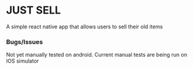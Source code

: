 # JUST SELL

A simple react native app that allows users to sell their old items
### Bugs/Issues

Not yet manually tested on android.
Current manual tests are being run on IOS simulator
